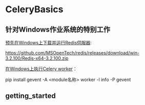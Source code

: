 # CeleryBasics

## 针对Windows作业系统的特别工作 ##

[预先在Windows上下载并运行Redis伺服器](https://stackoverflow.com/questions/59532504/error-while-starting-celery-worker-on-django-error-10061-no-connection-could-be):

https://github.com/MSOpenTech/redis/releases/download/win-3.2.100/Redis-x64-3.2.100.zip


[在Windows上执行Celery worker](https://stackoverflow.com/questions/59927934/valueerror-not-enough-values-to-unpack-expected-3-got-0-when-starting-celery)：

pip install gevent
-A <module名称> worker -l info -P gevent



## getting_started ##


